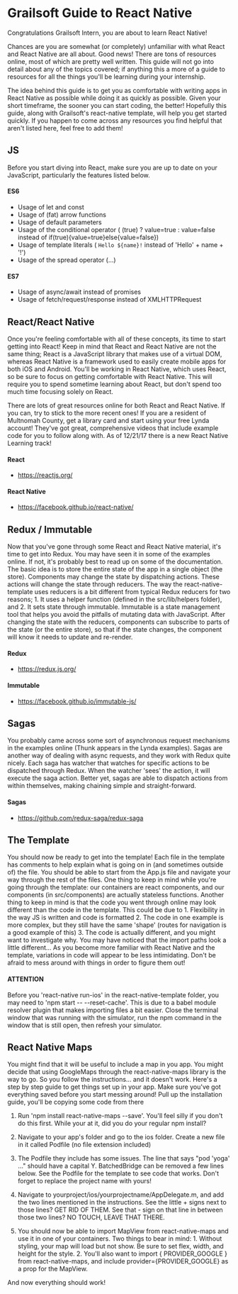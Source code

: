 # Grailsoft Guide to React Native

Congratulations Grailsoft Intern, you are about to learn React Native!

Chances are you are somewhat (or completely) unfamiliar with what React and
React Native are all about. Good news! There are tons of resources online,
most of which are pretty well written. This guide will not go into detail about
any of the topics covered; if anything this a more of a guide to resources for
all the things you'll be learning during your internship.

The idea behind this guide is to get you as comfortable with writing apps in
React Native as possible while doing it as quickly as possible. Given your short
timeframe, the sooner you can start coding, the better! Hopefully this guide,
along with Grailsoft's react-native template, will help you get started quickly. If
you happen to come across any resources you find helpful that aren't listed
here, feel free to add them!

## JS

Before you start diving into React, make sure you are up to date on your
JavaScript, particularly the features listed below.

#### ES6
* Usage of let and const
* Usage of (fat) arrow functions
* Usage of default parameters
* Usage of the conditional operator ( (true) ? value=true : value=false instead
  of if(true){value=true}else{value=false})
* Usage of template literals ( `Hello ${name}!` instead of 'Hello' + name + '!')
* Usage of the spread operator (...)

#### ES7
* Usage of async/await instead of promises
* Usage of fetch/request/response instead of XMLHTTPRequest


## React/React Native

Once you're feeling comfortable with all of these concepts, its time to start
getting into React! Keep in mind that React and React Native are not the same
thing; React is a JavaScript library that makes use of a virtual DOM, whereas
React Native is a framework used to easily create mobile apps for both iOS and
Android. You'll be working in React Native, which uses React, so be sure to
focus on getting comfortable with React Native. This will require you to spend
sometime learning about React, but don't spend too much time focusing solely on
React.

There are lots of great resources online for both React and React Native. If you
can, try to stick to the more recent ones! If you are a resident of Multnomah
County, get a library card and start using your free Lynda account! They've got
great, comprehensive videos that include example code for you to follow along
with. As of 12/21/17 there is a new React Native Learning track!

#### React
* https://reactjs.org/

#### React Native
* https://facebook.github.io/react-native/

## Redux / Immutable

Now that you've gone through some React and React Native material, it's time to
get into Redux. You may have seen it in some of the examples online. If not,
it's probably best to read up on some of the documentation. The basic idea is to
store the entire state of the app in a single object (the store). Components may
change the state by dispatching actions. These actions will change the state
through reducers. The way the react-native-template uses reducers is a bit
different from typical Redux reducers for two reasons; 1. It uses a helper
function (defined in the src/lib/helpers folder), and 2. It sets state through
immutable. Immutable is a state management tool that helps you avoid the
pitfalls of mutating data with JavaScript. After changing the state with the
reducers, components can subscribe to parts of the state (or the entire store),
so that if the state changes, the component will know it needs to update and
re-render.

#### Redux
* https://redux.js.org/

#### Immutable
* https://facebook.github.io/immutable-js/

## Sagas

You probably came across some sort of asynchronous request mechanisms in the
examples online (Thunk appears in the Lynda examples). Sagas are another way
of dealing with async requests, and they work with Redux quite nicely. Each saga
has watcher that watches for specific actions to be dispatched through Redux.
When the watcher 'sees' the action, it will execute the saga action. Better yet,
sagas are able to dispatch actions from within themselves, making chaining
simple and straight-forward.

#### Sagas
* https://github.com/redux-saga/redux-saga

## The Template

You should now be ready to get into the template! Each file in the template has
comments to help explain what is going on in (and sometimes outside of) the
file. You should be able to start from the App.js file and navigate your way
through the rest of the files. One thing to keep in mind while you're going
through the template: our containers are react components, and our components
(in src/components) are actually stateless functions. Another thing to keep in
mind is that the code you went through online may look different than the code
in the template. This could be due to 1. Flexibility in the way JS is written
and code is formatted 2. The code in one example is more complex, but they still
have the same 'shape' (routes for navigation is a good example of this) 3. The
code is actually different, and you might want to investigate why. You may have
noticed that the import paths look a little different... As you become more
familiar with React Native and the template, variations in code will appear to
be less intimidating. Don't be afraid to mess around with things in order to
figure them out!

#### ATTENTION
Before you 'react-native run-ios' in the react-native-template folder, you may
need to 'npm start -- --reset-cache'. This is due to a babel module resolver
plugin that makes importing files a bit easier. Close the terminal window that
was running with the simulator, run the npm command in the window that is still
open, then refresh your simulator.

## React Native Maps

You might find that it will be useful to include a map in you app. You might
decide that using GoogleMaps through the react-native-maps library is the way
to go. So you follow the instructions... and it doesn't work. Here's a step by
step guide to get things set up in your app. Make sure you've got everything
saved before you start messing around! Pull up the installation guide, you'll
be copying some code from there

1. Run 'npm install react-native-maps --save'. You'll feel silly if you don't
  do this first. While your at it, did you do your regular npm install?

2. Navigate to your app's folder and go to the ios folder. Create a new file in
  it called Podfile (no file extension included)

3. The Podfile they include has some issues. The line that says "pod 'yoga' ..."
  should have a capital Y. BatchedBridge can be removed a few lines below. See
  the Podfile for the template to see code that works. Don't forget to replace
  the project name with yours!

4. Navigate to yourproject/ios/yourprojectname/AppDelegate.m, and add the two
  lines mentioned in the instructions. See the little + signs next to those
  lines? GET RID OF THEM. See that - sign on that line in between those two
  lines? NO TOUCH, LEAVE THAT THERE.

5. You should now be able to import MapView from react-native-maps and use it
  in one of your containers. Two things to bear in mind: 1. Without styling,
  your map will load but not show. Be sure to set flex, width, and height for
  the style. 2. You'll also want to import { PROVIDER_GOOGLE } from
  react-native-maps, and include provider={PROVIDER_GOOGLE} as a prop for the
  MapView.

And now everything should work!
